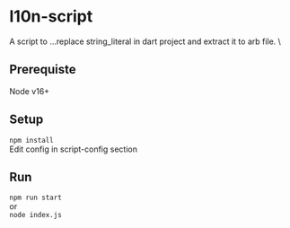 # l10n-script

A script to ...replace string_literal in dart project and extract it to arb file. \

## Prerequiste

Node v16+

## Setup

`npm install` \
Edit config in script-config section

## Run

`npm run start` \
or \
`node index.js`
